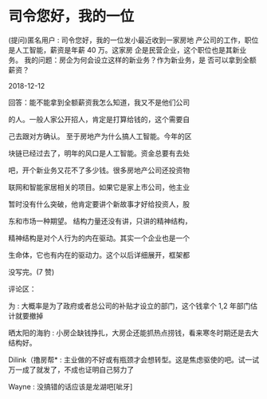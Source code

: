 # 司令您好，我的一位

(提问)匿名用户 : 司令您好，我的一位发小最近收到一家房地 产公司的工作，职位是人工智能，薪资是年薪 40 万。这家房 企是民营企业，这个职位也是其新业务。 我的问题：房企为何会设立这样的新业务？作为新业务，是 否可以拿到全额薪资？

2018-12-12

回答：能不能拿到全额薪资我怎么知道，我又不是他们公司

的人。一般人家公开招人，肯定是打算给钱的，这个需要自

己去跟对方确认。 至于房地产为什么搞人工智能。今年的区

块链已经过去了，明年的风口是人工智能。资金总要有去处

吧，开个新业务又花不了多少钱。很多房地产公司还投资物

联网和智能家居相关的项目。如果它是家上市公司，他主业

暂时没有什么突破，他肯定要讲个新故事才好给投资人，股

东和市场一种期望。 结构力量还没有讲，只讲的精神结构，

精神结构是对个人行为的内在驱动。其实一个企业也是一个

生命体，它也有内在的驱动力。这个以后详细展开，框架都

没写完。(7 赞)

评论区：

为 : 大概率是为了政府或者总公司的补贴才设立的部门，这个钱拿个 1,2 年部门估计就要撤掉

晒太阳的海豹 : 小房企缺钱挣扎，大房企还能抓热点捞钱，看来寒冬时期还是去大结构好。

Dilink（撸房帮* : 主业做的不好或有瓶颈才会想转型。这是焦虑驱使的吧。试一试万一成了就发了，不成也证明自己努力了

Wayne : 没搞错的话应该是龙湖吧[呲牙]